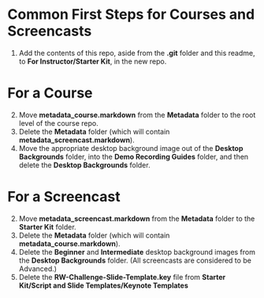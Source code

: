# Common First Steps for Courses and Screencasts

1. Add the contents of this repo, aside from the **.git** folder and this readme, to **For Instructor/Starter Kit**, in the new repo.

# For a Course

2. Move **metadata_course.markdown** from the **Metadata** folder to the root level of the course repo.
3. Delete the **Metadata** folder (which will contain **metadata_screencast.markdown**).
4. Move the appropriate desktop background image out of the **Desktop Backgrounds** folder, into the **Demo Recording Guides** folder, and then delete the **Desktop Backgrounds** folder.

# For a Screencast

2. Move **metadata_screencast.markdown** from the **Metadata** folder to the **Starter Kit** folder.
3. Delete the **Metadata** folder (which will contain **metadata_course.markdown**).
4. Delete the **Beginner** and **Intermediate** desktop background images from the **Desktop Backgrounds** folder. (All screencasts are considered to be Advanced.)
5. Delete the **RW-Challenge-Slide-Template.key** file from **Starter Kit/Script and Slide Templates/Keynote Templates**

